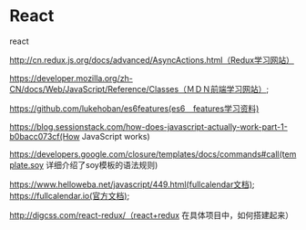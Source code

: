 # React
react


http://cn.redux.js.org/docs/advanced/AsyncActions.html（Redux学习网站）


https://developer.mozilla.org/zh-CN/docs/Web/JavaScript/Reference/Classes（ＭＤＮ前端学习网站）;


https://github.com/lukehoban/es6features(es6　features学习资料)


https://blog.sessionstack.com/how-does-javascript-actually-work-part-1-b0bacc073cf(How JavaScript works)



https://developers.google.com/closure/templates/docs/commands#call(template.soy 详细介绍了soy模板的语法规则)


https://www.helloweba.net/javascript/449.html(fullcalendar文档);
https://fullcalendar.io(官方文档);


http://digcss.com/react-redux/（react+redux 在具体项目中，如何搭建起来）
